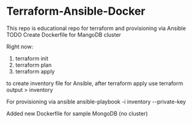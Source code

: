 # Terraform-Ansible-Docker
This repo is educational repo for terraform and provisioning via Ansible
TODO Create Dockerfile for MangoDB cluster

Right now:
1. terraform init
2. terraform plan
3. terraform apply

to create inventory file for Ansible, after terraform apply use terraform output > inventory

For provisioning via ansible ansible-playbook -i inventory --private-key <path to yours pem file>
  
Added new Dockerfile for sample MongoDB (no cluster)
